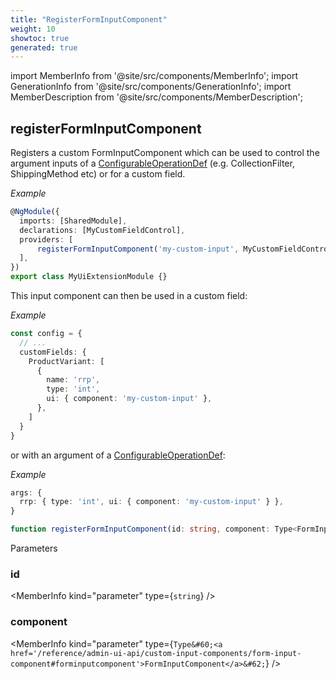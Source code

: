 ```yaml
---
title: "RegisterFormInputComponent"
weight: 10
showtoc: true
generated: true
---
```

<!-- This file was generated from the Vendure source. Do not modify. Instead, re-run the "docs:build" script -->
import MemberInfo from '@site/src/components/MemberInfo';
import GenerationInfo from '@site/src/components/GenerationInfo';
import MemberDescription from '@site/src/components/MemberDescription';


## registerFormInputComponent

<GenerationInfo sourceFile="packages/admin-ui/src/lib/core/src/shared/dynamic-form-inputs/register-dynamic-input-components.ts" sourceLine="96" packageName="@vendure/admin-ui" />

Registers a custom FormInputComponent which can be used to control the argument inputs
of a <a href='/reference/typescript-api/configurable-operation-def/#configurableoperationdef'>ConfigurableOperationDef</a> (e.g. CollectionFilter, ShippingMethod etc) or for
a custom field.

*Example*

```ts
@NgModule({
  imports: [SharedModule],
  declarations: [MyCustomFieldControl],
  providers: [
      registerFormInputComponent('my-custom-input', MyCustomFieldControl),
  ],
})
export class MyUiExtensionModule {}
```

This input component can then be used in a custom field:

*Example*

```ts
const config = {
  // ...
  customFields: {
    ProductVariant: [
      {
        name: 'rrp',
        type: 'int',
        ui: { component: 'my-custom-input' },
      },
    ]
  }
}
```

or with an argument of a <a href='/reference/typescript-api/configurable-operation-def/#configurableoperationdef'>ConfigurableOperationDef</a>:

*Example*

```ts
args: {
  rrp: { type: 'int', ui: { component: 'my-custom-input' } },
}
```

```ts title="Signature"
function registerFormInputComponent(id: string, component: Type<FormInputComponent>): FactoryProvider
```
Parameters

### id

<MemberInfo kind="parameter" type={`string`} />

### component

<MemberInfo kind="parameter" type={`Type&#60;<a href='/reference/admin-ui-api/custom-input-components/form-input-component#forminputcomponent'>FormInputComponent</a>&#62;`} />


